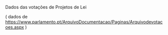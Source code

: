Dados das votações de Projetos de Lei 

( dados de https://www.parlamento.pt/ArquivoDocumentacao/Paginas/Arquivodevotacoes.aspx )
